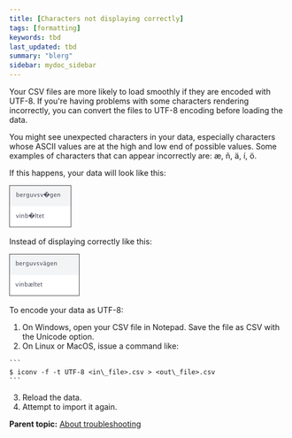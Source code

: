 ```yaml
---
title: [Characters not displaying correctly]
tags: [formatting]
keywords: tbd
last_updated: tbd
summary: "blerg"
sidebar: mydoc_sidebar
---
```

Your CSV files are more likely to load smoothly if they are encoded with UTF-8. If you're having problems with some characters rendering incorrectly, you can convert the files to UTF-8 encoding before loading the data.

You might see unexpected characters in your data, especially characters whose ASCII values are at the high and low end of possible values. Some examples of characters that can appear incorrectly are: æ, ñ, ä, í, ö.

If this happens, your data will look like this:

 ![](../../images/bad_chars.png "Incorrectly displaying characters")

Instead of displaying correctly like this:

![](../../images/good_chars.png)

To encode your data as UTF-8:

1.   On Windows, open your CSV file in Notepad. Save the file as CSV with the Unicode option.
2.   On Linux or MacOS, issue a command like:

    ```
    $ iconv -f -t UTF-8 <in\_file>.csv > <out\_file>.csv
    ```

3.   Reload the data.
4.   Attempt to import it again.

**Parent topic:** [About troubleshooting](../../admin/troubleshooting/troubleshooting_intro.html)
